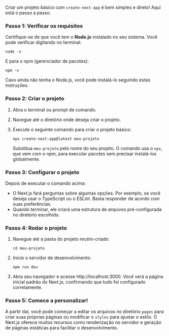 Criar um projeto básico com `create-next-app` é bem simples e direto! Aqui está o passo a passo.

### Passo 1: Verificar os requisitos

Certifique-se de que você tem o **Node.js** instalado no seu sistema. Você pode verificar digitando no terminal:

```
node -v
```

E para o npm (gerenciador de pacotes):

```
npm -v
```

Caso ainda não tenha o Node.js, você pode instalá-lo seguindo estas instruções.

### Passo 2: Criar o projeto

1. Abra o terminal ou prompt de comando.
2. Navegue até o diretório onde deseja criar o projeto.
3. Execute o seguinte comando para criar o projeto básico:

    ```
    npx create-next-app@latest meu-projeto
    ```

    Substitua `meu-projeto` pelo nome do seu projeto. O comando usa o `npx`, que vem com o npm, para executar pacotes sem precisar instalá-los globalmente.

### Passo 3: Configurar o projeto

Depois de executar o comando acima:
- O Next.js fará perguntas sobre algumas opções. Por exemplo, se você deseja usar o TypeScript ou o ESLint. Basta responder de acordo com suas preferências.
- Quando terminar, ele criará uma estrutura de arquivos pré-configurada no diretório escolhido.

### Passo 4: Rodar o projeto

1. Navegue até a pasta do projeto recém-criado:

    ```
    cd meu-projeto
    ```

2. Inicie o servidor de desenvolvimento:

    ```
    npm run dev
    ```

3. Abra seu navegador e acesse http://localhost:3000. Você verá a página inicial padrão do Next.js, confirmando que tudo foi configurado corretamente.

### Passo 5: Comece a personalizar!

A partir daí, você pode começar a editar os arquivos no diretório `pages` para criar suas próprias páginas ou modificar o `styles` para ajustar o estilo. O Next.js oferece muitos recursos como renderização no servidor e geração de páginas estáticas para facilitar o desenvolvimento.

